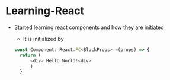 # Learning-React

- Started learning react components and how they are initiated

  - It is initialized by
  ```javascript
  const Component: React.FC<BlockProps> =(props) => {
    return (
        <div> Hello World!<div>
        )
    }
  ```
